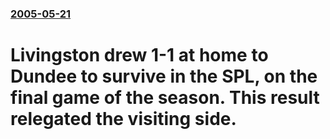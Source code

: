 ### [2005-05-21](/news/2005/05/21/index.md)

#  Livingston drew 1-1 at home to Dundee to survive in the SPL, on the final game of the season. This result relegated the visiting side.




